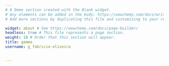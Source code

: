 ```yaml
---
# A Demo section created with the Blank widget.
# Any elements can be added in the body: https://wowchemy.com/docs/writing-markdown-latex/
# Add more sections by duplicating this file and customizing to your requirements.

widget: about # See https://wowchemy.com/docs/page-builder/
headless: true # This file represents a page section.
weight: 10 # Order that this section will appear.
title: gamma
username: g_fabricio-oliveira

  
---
```


